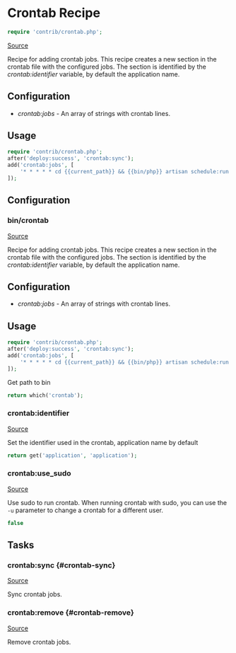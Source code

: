 <!-- DO NOT EDIT THIS FILE! -->
<!-- Instead edit contrib/crontab.php -->
<!-- Then run bin/docgen -->

# Crontab Recipe

```php
require 'contrib/crontab.php';
```

[Source](/contrib/crontab.php)



Recipe for adding crontab jobs.
This recipe creates a new section in the crontab file with the configured jobs.
The section is identified by the *crontab:identifier* variable, by default the application name.
## Configuration
- *crontab:jobs* - An array of strings with crontab lines.
## Usage
```php
require 'contrib/crontab.php';
after('deploy:success', 'crontab:sync');
add('crontab:jobs', [
    '* * * * * cd {{current_path}} && {{bin/php}} artisan schedule:run >> /dev/null 2>&1',
]);
```


## Configuration
### bin/crontab
[Source](https://github.com/deployphp/deployer/blob/master/contrib/crontab.php#L28)

Recipe for adding crontab jobs.
This recipe creates a new section in the crontab file with the configured jobs.
The section is identified by the *crontab:identifier* variable, by default the application name.
## Configuration
- *crontab:jobs* - An array of strings with crontab lines.
## Usage
```php
require 'contrib/crontab.php';
after('deploy:success', 'crontab:sync');
add('crontab:jobs', [
    '* * * * * cd {{current_path}} && {{bin/php}} artisan schedule:run >> /dev/null 2>&1',
]);
```
Get path to bin

```php title="Default value"
return which('crontab');
```


### crontab:identifier
[Source](https://github.com/deployphp/deployer/blob/master/contrib/crontab.php#L33)

Set the identifier used in the crontab, application name by default

```php title="Default value"
return get('application', 'application');
```


### crontab:use_sudo
[Source](https://github.com/deployphp/deployer/blob/master/contrib/crontab.php#L38)

Use sudo to run crontab. When running crontab with sudo, you can use the `-u` parameter to change a crontab for a different user.

```php title="Default value"
false
```



## Tasks

### crontab\:sync {#crontab-sync}
[Source](https://github.com/deployphp/deployer/blob/master/contrib/crontab.php#L41)

Sync crontab jobs.




### crontab\:remove {#crontab-remove}
[Source](https://github.com/deployphp/deployer/blob/master/contrib/crontab.php#L85)

Remove crontab jobs.




